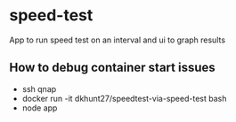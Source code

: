 # speed-test
App to run speed test on an interval and ui to graph results

## How to debug container start issues

- ssh qnap
- docker run -it dkhunt27/speedtest-via-speed-test bash
- node app